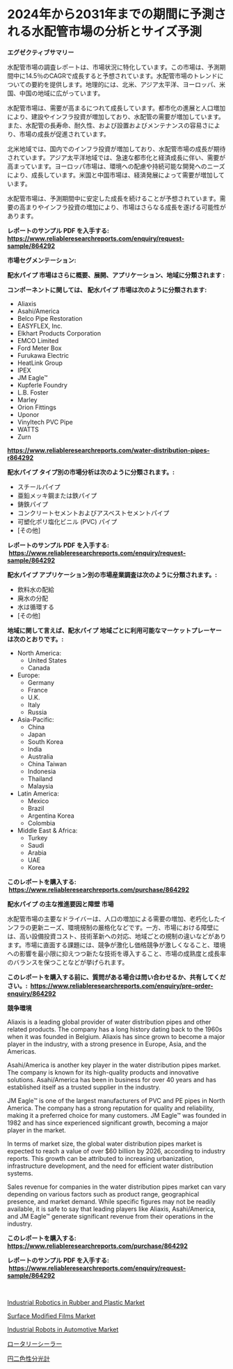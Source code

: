 <p><h1>2024年から2031年までの期間に予測される水配管市場の分析とサイズ予測</h1></p><p><strong>エグゼクティブサマリー</strong></p>
<p><p>水配管市場の調査レポートは、市場状況に特化しています。この市場は、予測期間中に14.5％のCAGRで成長すると予想されています。水配管市場のトレンドについての要約を提供します。地理的には、北米、アジア太平洋、ヨーロッパ、米国、中国の地域に広がっています。</p><p>水配管市場は、需要が高まるにつれて成長しています。都市化の進展と人口増加により、建設やインフラ投資が増加しており、水配管の需要が増加しています。また、水配管の長寿命、耐久性、および設置およびメンテナンスの容易さにより、市場の成長が促進されています。</p><p>北米地域では、国内でのインフラ投資が増加しており、水配管市場の成長が期待されています。アジア太平洋地域では、急速な都市化と経済成長に伴い、需要が高まっています。ヨーロッパ市場は、環境への配慮や持続可能な開発へのニーズにより、成長しています。米国と中国市場は、経済発展によって需要が増加しています。</p><p>水配管市場は、予測期間中に安定した成長を続けることが予想されています。需要の高まりやインフラ投資の増加により、市場はさらなる成長を遂げる可能性があります。</p></p>
<p><strong>レポートのサンプル PDF を入手する: <a href="https://www.reliableresearchreports.com/enquiry/request-sample/864292">https://www.reliableresearchreports.com/enquiry/request-sample/864292</a></strong></p>
<p><strong>市場セグメンテーション:</strong></p>
<p><strong> 配水パイプ 市場はさらに概要、展開、アプリケーション、地域に分類されます :</strong></p>
<p><strong>コンポーネントに関しては、 配水パイプ 市場は次のように分類されます: &nbsp;</strong></p>
<p><ul><li>Aliaxis</li><li>Asahi/America</li><li>Belco Pipe Restoration</li><li>EASYFLEX, Inc.</li><li>Elkhart Products Corporation</li><li>EMCO Limited</li><li>Ford Meter Box</li><li>Furukawa Electric</li><li>HeatLink Group</li><li>IPEX</li><li>JM Eagle™</li><li>Kupferle Foundry</li><li>L.B. Foster</li><li>Marley</li><li>Orion Fittings</li><li>Uponor</li><li>Vinyltech PVC Pipe</li><li>WATTS</li><li>Zurn</li></ul></p>
<p><strong><a href="https://www.reliableresearchreports.com/water-distribution-pipes-r864292">https://www.reliableresearchreports.com/water-distribution-pipes-r864292</a></strong></p>
<p><strong> 配水パイプ タイプ別の市場分析は次のように分類されます。:</strong></p>
<p><ul><li>スチールパイプ</li><li>亜鉛メッキ鋼または鉄パイプ</li><li>鋳鉄パイプ</li><li>コンクリートセメントおよびアスベストセメントパイプ</li><li>可塑化ポリ塩化ビニル (PVC) パイプ</li><li>[その他]</li></ul></p>
<p><strong>レポートのサンプル PDF を入手する: &nbsp;<a href="https://www.reliableresearchreports.com/enquiry/request-sample/864292">https://www.reliableresearchreports.com/enquiry/request-sample/864292</a></strong></p>
<p><strong> 配水パイプ アプリケーション別の市場産業調査は次のように分類されます。:</strong></p>
<p><ul><li>飲料水の配給</li><li>廃水の分配</li><li>水は循環する</li><li>[その他]</li></ul></p>
<p><strong>地域に関して言えば、配水パイプ 地域ごとに利用可能なマーケットプレーヤーは次のとおりです。:</strong></p>
<p><ul>
    <li>
        North America:
        <ul>
            <li>United States</li>
            <li>Canada</li>
        </ul>
    </li>
    <li>
        Europe:
        <ul>
            <li>Germany</li>
            <li>France</li>
            <li>U.K.</li>
            <li>Italy</li>
            <li>Russia</li>
        </ul>
    </li>
    <li>
        Asia-Pacific:
        <ul>
            <li>China</li>
            <li>Japan</li>
            <li>South Korea</li>
            <li>India</li>
            <li>Australia</li>
            <li>China Taiwan</li>
            <li>Indonesia</li>
            <li>Thailand</li>
            <li>Malaysia</li>
        </ul>
    </li>
    <li>
        Latin America:
        <ul>
            <li>Mexico</li>
            <li>Brazil</li>
            <li>Argentina Korea</li>
            <li>Colombia</li>
        </ul>
    </li>
    <li>
        Middle East & Africa:
        <ul>
            <li>Turkey</li>
            <li>Saudi</li>
            <li>Arabia</li>
            <li>UAE</li>
            <li>Korea</li>
        </ul>
    </li>
    </ul></p>
<p><strong>このレポートを購入する: &nbsp;<a href="https://www.reliableresearchreports.com/purchase/864292">https://www.reliableresearchreports.com/purchase/864292</a></strong></p>
<p><strong>配水パイプ の主な推進要因と障壁 市場</strong></p>
<p><p>水配管市場の主要なドライバーは、人口の増加による需要の増加、老朽化したインフラの更新ニーズ、環境規制の厳格化などです。一方、市場における障壁には、高い設備投資コスト、技術革新への対応、地域ごとの規制の違いなどがあります。市場に直面する課題には、競争が激化し価格競争が激しくなること、環境への影響を最小限に抑えつつ新たな技術を導入すること、市場の成熟度と成長率のバランスを保つことなどが挙げられます。</p></p>
<p><strong>このレポートを購入する前に、質問がある場合は問い合わせるか、共有してください。:&nbsp; <a href="https://www.reliableresearchreports.com/enquiry/pre-order-enquiry/864292">https://www.reliableresearchreports.com/enquiry/pre-order-enquiry/864292</a></strong></p>
<p><strong>競争環境</strong></p>
<p><p>Aliaxis is a leading global provider of water distribution pipes and other related products. The company has a long history dating back to the 1960s when it was founded in Belgium. Aliaxis has since grown to become a major player in the industry, with a strong presence in Europe, Asia, and the Americas.</p><p>Asahi/America is another key player in the water distribution pipes market. The company is known for its high-quality products and innovative solutions. Asahi/America has been in business for over 40 years and has established itself as a trusted supplier in the industry.</p><p>JM Eagle™ is one of the largest manufacturers of PVC and PE pipes in North America. The company has a strong reputation for quality and reliability, making it a preferred choice for many customers. JM Eagle™ was founded in 1982 and has since experienced significant growth, becoming a major player in the market.</p><p>In terms of market size, the global water distribution pipes market is expected to reach a value of over $60 billion by 2026, according to industry reports. This growth can be attributed to increasing urbanization, infrastructure development, and the need for efficient water distribution systems.</p><p>Sales revenue for companies in the water distribution pipes market can vary depending on various factors such as product range, geographical presence, and market demand. While specific figures may not be readily available, it is safe to say that leading players like Aliaxis, Asahi/America, and JM Eagle™ generate significant revenue from their operations in the industry.</p></p>
<p><strong>このレポートを購入する: &nbsp; <a href="https://www.reliableresearchreports.com/purchase/864292">https://www.reliableresearchreports.com/purchase/864292</a></strong></p>
<p><strong>レポートのサンプル PDF を入手する: &nbsp;<a href="https://www.reliableresearchreports.com/enquiry/request-sample/864292">https://www.reliableresearchreports.com/enquiry/request-sample/864292</a></strong><strong></strong></p>
<p>&nbsp;</p>
<p><p><a href="https://github.com/luckyshygirl/Market-Research-Report-List-4/blob/main/industrial-robotics-in-rubber-and-plastic-market.md">Industrial Robotics in Rubber and Plastic Market</a></p><p><a href="https://issuu.com/reportprime-2/docs/surface-modified-films-market-size-2030.pptx">Surface Modified Films Market</a></p><p><a href="https://github.com/markusgodoy/Market-Research-Report-List-3/blob/main/industrial-robots-in-automotive-market.md">Industrial Robots in Automotive Market</a></p><p><a href="https://github.com/VinceMarvin1/Market-Research-Report-List-1/blob/main/735241845037.md">ロータリーシーラー</a></p><p><a href="https://medium.com/@adaming121/%E5%86%86%E5%81%8F%E5%85%89%E5%88%86%E5%85%89%E8%A8%88%E5%B8%82%E5%A0%B4-%E5%B8%82%E5%A0%B4%E3%82%B7%E3%82%A7%E3%82%A2-%E5%B8%82%E5%A0%B4%E3%83%88%E3%83%AC%E3%83%B3%E3%83%89-%E5%B0%86%E6%9D%A5%E3%81%AE%E6%88%90%E9%95%B7%E3%82%92%E6%8E%A2%E3%82%8B-1f6f36de8042">円二色性分光計</a></p></p>